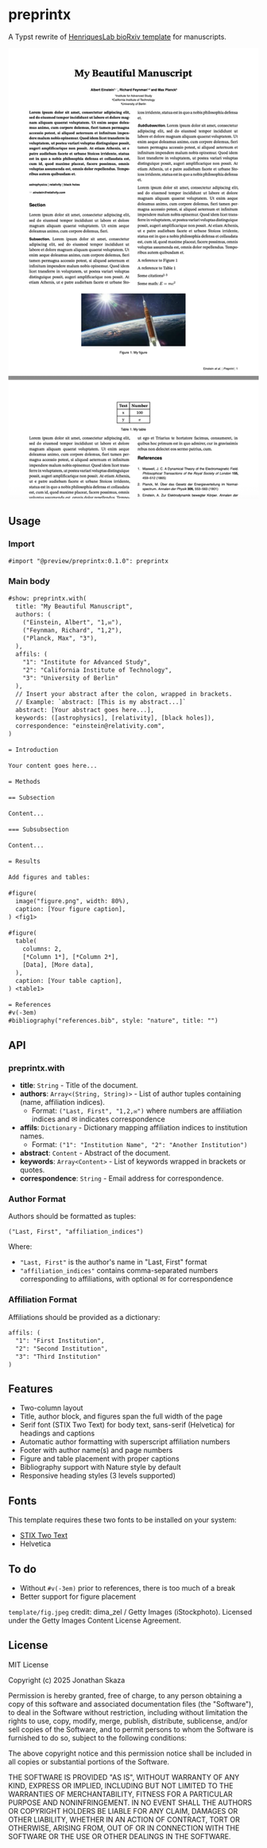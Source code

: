 # preprintx

A Typst rewrite of [HenriquesLab bioRxiv template](https://www.overleaf.com/latex/templates/henriqueslab-biorxiv-template/nyprsybwffws) for manuscripts.

![Example](example.png)

## Usage

### Import

```typst
#import "@preview/preprintx:0.1.0": preprintx
```

### Main body

```typst
#show: preprintx.with(
  title: "My Beautiful Manuscript",
  authors: (
    ("Einstein, Albert", "1,✉"),
    ("Feynman, Richard", "1,2"), 
    ("Planck, Max", "3"),
  ),
  affils: (
    "1": "Institute for Advanced Study",
    "2": "California Institute of Technology", 
    "3": "University of Berlin"
  ),
  // Insert your abstract after the colon, wrapped in brackets.
  // Example: `abstract: [This is my abstract...]`
  abstract: [Your abstract goes here...],
  keywords: ([astrophysics], [relativity], [black holes]),
  correspondence: "einstein@relativity.com",
)

= Introduction

Your content goes here...

= Methods

== Subsection

Content...

=== Subsubsection  

Content...

= Results

Add figures and tables:

#figure(
  image("figure.png", width: 80%),
  caption: [Your figure caption],
) <fig1>

#figure(
  table(
    columns: 2,
    [*Column 1*], [*Column 2*],
    [Data], [More data],
  ),
  caption: [Your table caption],
) <table1>

= References
#v(-3em)
#bibliography("references.bib", style: "nature", title: "")
```

## API

### preprintx.with

- **title**: `String` - Title of the document.
- **authors**: `Array<(String, String)>` - List of author tuples containing (name, affiliation indices). 
  - Format: `("Last, First", "1,2,✉")` where numbers are affiliation indices and ✉ indicates correspondence
- **affils**: `Dictionary` - Dictionary mapping affiliation indices to institution names.
  - Format: `("1": "Institution Name", "2": "Another Institution")`
- **abstract**: `Content` - Abstract of the document.
- **keywords**: `Array<Content>` - List of keywords wrapped in brackets or quotes.
- **correspondence**: `String` - Email address for correspondence.

### Author Format

Authors should be formatted as tuples:
```typst
("Last, First", "affiliation_indices")
```

Where:
- `"Last, First"` is the author's name in "Last, First" format
- `"affiliation_indices"` contains comma-separated numbers corresponding to affiliations, with optional ✉ for correspondence

### Affiliation Format

Affiliations should be provided as a dictionary:
```typst
affils: (
  "1": "First Institution",
  "2": "Second Institution", 
  "3": "Third Institution"
)
```

## Features

- Two-column layout 
- Title, author block, and figures span the full width of the page
- Serif font (STIX Two Text) for body text, sans-serif (Helvetica) for headings and captions
- Automatic author formatting with superscript affiliation numbers
- Footer with author name(s) and page numbers
- Figure and table placement with proper captions
- Bibliography support with Nature style by default
- Responsive heading styles (3 levels supported)

## Fonts
This template requires these two fonts to be installed on your system:

- [STIX Two Text](https://github.com/stipub/stixfonts/tree/master/zipfiles)
- Helvetica

## To do

- Without `#v(-3em)` prior to references, there is too much of a break
- Better support for figure placement

`template/fig.jpeg` credit: dima_zel / Getty Images (iStockphoto). Licensed under the Getty Images Content License Agreement.

## License

MIT License

Copyright (c) 2025 Jonathan Skaza

Permission is hereby granted, free of charge, to any person obtaining a copy
of this software and associated documentation files (the "Software"), to deal
in the Software without restriction, including without limitation the rights
to use, copy, modify, merge, publish, distribute, sublicense, and/or sell
copies of the Software, and to permit persons to whom the Software is
furnished to do so, subject to the following conditions:

The above copyright notice and this permission notice shall be included in all
copies or substantial portions of the Software.

THE SOFTWARE IS PROVIDED "AS IS", WITHOUT WARRANTY OF ANY KIND, EXPRESS OR
IMPLIED, INCLUDING BUT NOT LIMITED TO THE WARRANTIES OF MERCHANTABILITY,
FITNESS FOR A PARTICULAR PURPOSE AND NONINFRINGEMENT. IN NO EVENT SHALL THE
AUTHORS OR COPYRIGHT HOLDERS BE LIABLE FOR ANY CLAIM, DAMAGES OR OTHER
LIABILITY, WHETHER IN AN ACTION OF CONTRACT, TORT OR OTHERWISE, ARISING FROM,
OUT OF OR IN CONNECTION WITH THE SOFTWARE OR THE USE OR OTHER DEALINGS IN THE
SOFTWARE. 